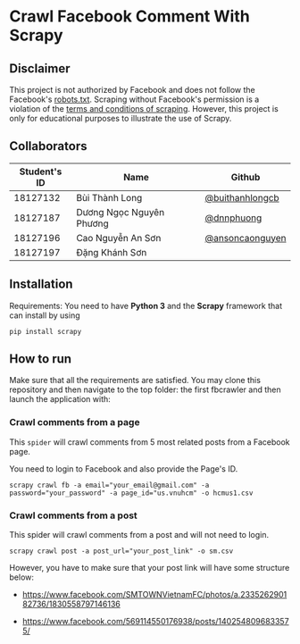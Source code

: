 # Crawl Facebook Comment With Scrapy

## Disclaimer

This project is not authorized by Facebook and does not follow the Facebook's [robots.txt](https://www.facebook.com/robots.txt). Scraping without Facebook's permission is a violation of the [terms and conditions of scraping](https://www.facebook.com/apps/site_scraping_tos_terms.php). However, this project is only for educational purposes to illustrate the use of Scrapy.

## Collaborators

| Student's ID | Name                     | Github                                               |
| ------------ | ------------------------ | ---------------------------------------------------- |
| 18127132     | Bùi Thành Long           | [@buithanhlongcb](https://github.com/buithanhlongcb) |
| 18127187     | Dương Ngọc Nguyên Phương | [@dnnphuong](https://github.com/dnnphuong)           |
| 18127196     | Cao Nguyễn An Sơn        | [@ansoncaonguyen](https://github.com/ansoncaonguyen) |
| 18127197     | Đặng Khánh Sơn           |                                                      |

## Installation

Requirements: You need to have **Python 3** and the **Scrapy** framework that can install by using

`pip install scrapy`

## How to run

Make sure that all the requirements are satisfied. You may clone this repository and then navigate to the top folder: the first fbcrawler and then launch the application with:

### Crawl comments from a page

This `spider` will crawl comments from 5 most related posts from a Facebook page.

You need to login to Facebook and also provide the Page's ID.


```shell
scrapy crawl fb -a email="your_email@gmail.com" -a password="your_password" -a page_id="us.vnuhcm" -o hcmus1.csv
```

### Crawl comments from a post

This spider will crawl comments from a post and will not need to login.


```shell
scrapy crawl post -a post_url="your_post_link" -o sm.csv
```

However, you have to make sure that your post link will have some structure below:

- https://www.facebook.com/SMTOWNVietnamFC/photos/a.233526290182736/1830558797146136

- https://www.facebook.com/569114550176938/posts/1402548096833575/

